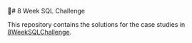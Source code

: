 🍔# 8 Week SQL Challenge

This repository contains the solutions for the case studies in [8WeekSQLChallenge](https://8weeksqlchallenge.com/).
